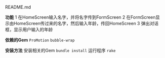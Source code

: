 README.md

**功能**
1 在HomeScreen输入名字，并将名字传到FormScreen
2 在FormScreen显示由HomeScreen传过来的名字，然后输入年龄，传回HomeScreen
3 弹出对话框，显示用户输入的年龄

**依赖的Gem**
``ProMotion``
``bubble-wrap``

**安装方法**
安装相关的Gem
``bundle install``
运行程序
``rake``
